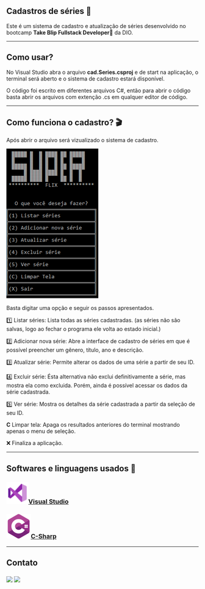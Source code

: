 <h2>Cadastros de séries 🍿</h2>

Este é um sistema de cadastro  e atualização de séries  desenvolvido no bootcamp **Take Blip Fullstack Developer🤖** da DIO. 

------

<h2>Como usar?</h2>

No Visual Studio abra o arquivo **cad.Series.csproj** e de start na aplicação, o terminal será aberto e o sistema de cadastro estará disponível.

 O código foi escrito em diferentes arquivos C#, então para abrir o código basta abrir os arquivos com extenção .cs em qualquer editor de código.

------

<h2>Como funciona o cadastro? 🎬</h2>

Após abrir o arquivo será vizualizado o sistema de cadastro.

<img src="./imagesReadMe/menuCadastros.png">

Basta digitar uma opção e seguir os passos apresentados.

1️⃣  Listar séries: Lista todas as séries cadastradas. (as séries não são salvas, logo ao fechar o programa ele volta ao estado inicial.)

2️⃣  Adicionar nova série: Abre a interface de cadastro de séries em que é possível preencher um gênero, título, ano e descrição.

3️⃣ Atualizar série: Permite alterar os dados de uma série a partir de seu ID.

4️⃣ Excluir série: Ésta alternativa não exclui definitivamente a série, mas mostra ela como excluida. Porém, ainda é possível acessar os dados da série cadastrada. 

5️⃣ Ver série: Mostra os detalhes da série cadastrada a partir da seleção de seu ID.

**C** Limpar tela: Apaga os resultados anteriores do terminal mostrando apenas o menu de seleção.

❌ Finaliza a aplicação.

------

## Softwares  e linguagens usados 💾

### <a href="https://visualstudio.microsoft.com/pt-br/"><img src="./imagesReadMe/visualStudio.png" style="zoom:120%;" >Visual Studio   </a>

###      <a href="https://docs.microsoft.com/pt-br/dotnet/csharp/tour-of-csharp/"><img src="./imagesReadMe\c-sharp (1).png">C-Sharp</a>

------



## Contato

### <a href="https://github.com/Aristimunho"><img src="C:\Users\Abraão\Desktop\Projetos\Softwares\Jogo-Hotel-dos-Animais\imageReadMe\github.png"></a> <a href="https://www.linkedin.com/in/abraão-aristimunho-23a784223/"><img src="C:\Users\Abraão\Desktop\Projetos\Softwares\Jogo-Hotel-dos-Animais\imageReadMe\linkedin.png"></a>

